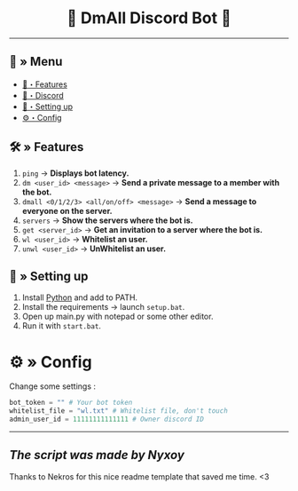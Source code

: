 <h1 align="center">
 🌿 DmAll Discord Bot 🤖
</h1>

---
## <a id="menu"></a>🔱 » Menu

- [🔰・Features](#features)
- [🌌・Discord](https://discord.gg/7wuewVZpRB)
- [🎉・Setting up](#setup)
- [⚙・Config](#config)


## <a id="features"></a>🛠 » Features
1. `ping` → **Displays bot latency.**
2. `dm <user_id> <message>` → **Send a private message to a member with the bot.**
3. `dmall <0/1/2/3> <all/on/off> <message>` → **Send a message to everyone on the server.**
4. `servers` → **Show the servers where the bot is.**
5. `get <server_id>` → **Get an invitation to a server where the bot is.**
6. `wl <user_id>` → **Whitelist an user.**
7. `unwl <user_id>` → **UnWhitelist an user.**

## <a id="setup"></a> 📁 » Setting up

1. Install [Python](https://www.python.org/downloads/) and add to PATH.
2. Install the requirements → launch `setup.bat`.
3. Open up main.py with notepad or some other editor.
4. Run it with `start.bat`.

# <a id="config"></a>⚙ » Config
Change some settings :

```py
bot_token = "" # Your bot token
whitelist_file = "wl.txt" # Whitelist file, don't touch
admin_user_id = 11111111111111 # Owner discord ID
```
---
*The script was made by Nyxoy*
---

Thanks to Nekros for this nice readme template that saved me time. <3
